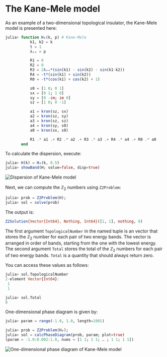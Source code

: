 # The Kane-Mele model

As an example of a two-dimensional topological insulator, the Kane-Mele model is presented here:

```julia
julia> function H₀(k, p) # Kane-Mele
           k1, k2 = k
           t = 1
           λₛₒ = p

           R1 = 0
           R2 = 0
           R3 = 2λₛₒ*(sin(k1) - sin(k2) - sin(k1-k2))
           R4 = -t*(sin(k1) + sin(k2))
           R0 = -t*(cos(k1) + cos(k2) + 1)

           s0 = [1 0; 0 1]
           sx = [0 1; 1 0]
           sy = [0 -im; im 0]
           sz = [1 0; 0 -1]

           a1 = kron(sz, sx)
           a2 = kron(sz, sy)
           a3 = kron(sz, sz)
           a4 = kron(sy, s0)
           a0 = kron(sx, s0)

           R1 .* a1 .+ R2 .* a2 .+ R3 .* a3 .+ R4 .* a4 .+ R0 .* a0
       end
```

To calculate the dispersion, execute:

```julia
julia> H(k) = H₀(k, 0.5)
julia> showBand(H; value=false, disp=true)
```

![Dispersion of Kane-Mele model](https://github.com/KskAdch/TopologicalNumbers.jl/assets/139373570/2a1f8488-0e5b-4d79-be68-88bb2d744910)


Next, we can compute the $\mathbb{Z}_2$ numbers using `Z2Problem`:

```julia
julia> prob = Z2Problem(H);
julia> sol = solve(prob)
```

The output is:

```julia
Z2Solution{Vector{Int64}, Nothing, Int64}([1, 1], nothing, 0)
```

The first argument `TopologicalNumber` in the named tuple is an vector that stores the $\mathbb{Z}_2$ number for each pair of two energy bands. 
The vector is arranged in order of bands, starting from the one with the lowest energy.
The second argument `Total` stores the total of the $\mathbb{Z}_2$ numbers for each pair of two energy bands.
`Total` is a quantity that should always return zero.

You can access these values as follows:

```julia
julia> sol.TopologicalNumber
2-element Vector{Int64}:
 1
 1

julia> sol.Total
0
```


One-dimensional phase diagram is given by:

```julia
julia> param = range(-1.0, 1.0, length=1001)

julia> prob = Z2Problem(H₀);
julia> sol = calcPhaseDiagram(prob, param; plot=true)
(param = -1.0:0.002:1.0, nums = [1 1; 1 1; … ; 1 1; 1 1])
```

![One-dimensional phase diagram of Kane-Mele model](https://github.com/KskAdch/TopologicalNumbers.jl/assets/139373570/779bbbb4-78c8-4599-9aba-acfe22553036)
